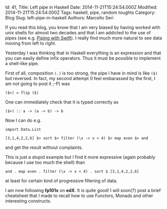 Id: 41,
Title: Left pipe in Haskell
Date: 2014-11-21T15:24:54.000Z
Modified: 2014-11-21T15:24:54.000Z
Tags: haskell, pipe, random toughts
Category: Blog
Slug: left-pipe-in-haskell
Authors: Marcello Seri

If you read this blog, you know that I am very biased by having worked with unix shells for almost two decades and that I am addicted to the use of pipes (see e.g. [Piping with Swift](http://www.mseri.me/piping-with-swift/)). I really find much more natural to see data moving from left to right.

Yesterday I was thinking that in Haskell everything is an expression and that you can easily define infix operators. Thus it must be possible to implement a shell-like pipe.

First of all, composition `(.)` is too strong, the pipe I have in mind is like `($)` but reversed. In fact, my second attempt (I feel embarassed by the first, I am not going to post it ;-P) was
```
($>) = flip ($)
```
One can immediately check that it is typed correctly as 
```
($>) :: a -> (a -> b) -> b
```

Now I can do e.g.
```
import Data.List

[3,1,4,2,2,6] $> sort $> filter (\x -> x < 4) $> map even $> and
```
and get the result without complaints.

This is just a stupid example but I find it more expressive (again probably because I use too much the shell) than
```
and . map even . filter (\x -> x < 4) . sort $ [3,1,4,2,2,6]
```
at least for certain kind of progressive filtering of data.

I am now following **fp101x** on **edX**. It is quite good! I will soon(?) post a brief cheatsheet that I made to recall how to use Functors, Monads and other interesting constructs.